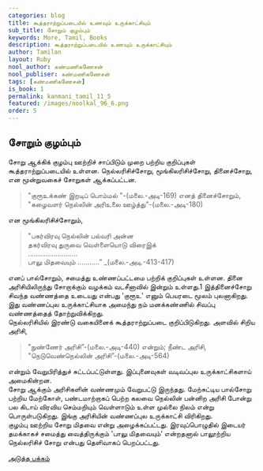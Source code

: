 ```yaml
---
categories: blog
title: கூத்தராற்றுப்படையில் உணவும் உருக்காட்சியும்
sub_title: சோறும் குழம்பும்
keywords: More, Tamil, Books
description: கூத்தராற்றுப்படையில் உணவும் உருக்காட்சியும்
author: Tamilan
layout: Ruby
nool_author: கண்மணிகணேசன்
nool_publiser: கண்மணிகணேசன்
tags: [கண்மணிகணேசன்]
is_book: 1
permalink: kanmani_tamil_11_5
featured: /images/noolkal_96_6.png
order: 5
---
```



## சோறும் குழம்பும்

சோறு ஆக்கிக் குழம்பு ஊற்றிச் சாப்பிடும் முறை பற்றிய குறிப்புகள் கூத்தராற்றுப்படையில் உள்ளன. நெல்லரிசிச்சோறு, மூங்கிலரிசிச்சோறு, தினைச்சோறு, என மூன்றுவகைச் சோறுகள் ஆக்கப்பட்டன.

> "குரூஉக்கண் இறடிப் பொம்மல் "-(மலை.-அடி-169) எனத் தினைச்சோறும்,  
>  "கழைவளர் நெல்லின் அரிஉலை ஊழ்த்து"-(மலை.-அடி-180)

என மூங்கிலரிசிச்சோறும்,

> "பகர்விரவு நெல்லின் பல்வரி அன்ன  
>  தகர்விரவு துருவை வெள்ளையொடு விரைஇக்  
>  .........................  
>  பாலு மிதவையும் ...........” _(மலை.-அடி.-413-417)

எனப் பால்சோறும், சமைத்து உண்ணப்பட்டமை பற்றிக் குறிப்புகள் உள்ளன. தினை அரிசியிலிருந்து சோறாக்கும் வழக்கம் வடசீனாவில் இன்றும் உள்ளது.1 இத்தினைச்சோறு சிவந்த வண்ணத்தை உடையது என்பது 'குரூஉ' எனும் பெயரடை மூலம் புலனாகிறது. இது வண்ணப்புல உருக்காட்சியாக அமைந்து நம் மனக்கண்ணில் சிவப்பு வண்ணத்தைத் தோற்றுவிக்கிறது.  
நெல்லரிசியில் இரண்டு வகையினைக் கூத்தராற்றுப்படை குறிப்பிடுகிறது. அளவில் சிறிய அரிசி,

> "நுண்ணேர் அரிசி”-(மலை.-அடி-440) என்றும்; நீண்ட அரிசி,  
>  "நெடுவெண்நெல்லின் அரிசி”-(மலை.-அடி-564)

என்றும் வேறுபிரித்துச் சுட்டப்பட்டுள்ளது. இப்புனைவுகள் வடிவப்புல உருக்காட்சிகளாய் அமைகின்றன.  
சோறு ஆக்கும் அரிசிகளின் வண்ணமும் வேறுபட்டு இருந்தது. மேற்சுட்டிய பால்சோறு பற்றிய மேற்கோள், பண்டமாற்றாகப் பெற்ற கலவை நெல்லின் பன்னிற அரிசி போன்று பல கிடாய் விரவிய செம்மறியும் வெள்ளாடும் உள்ள முல்லை நிலம் என்று பொருள்படுகிறது. இங்கு அரிசியின் வண்ணப்புல உருக்காட்சி விரிகிறது.  
குழம்பு ஊற்றிய சோறு மிதவை என்று அழைக்கப்பட்டது. இரவுப்பொழுதில் இடையர் தமக்காகச் சமைத்து வைத்திருக்கும் 'பாலு மிதவையும்’ என்றதனால் பாலூற்றிய நெல்லரிசிச் சோறு என்பது தெளிவாகப் பெறப்பட்டது.

[அடுத்த பக்கம்](kanmani_tamil_11_6)